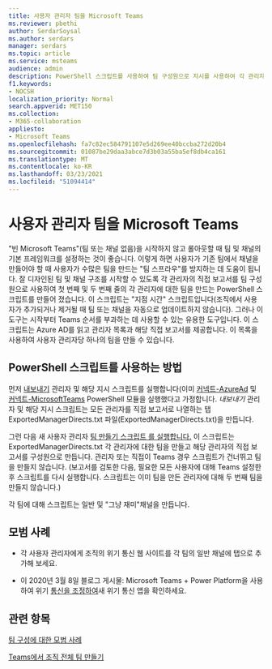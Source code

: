 ```yaml
---
title: 사용자 관리자 팀을 Microsoft Teams
ms.reviewer: pbethi
author: SerdarSoysal
ms.author: serdars
manager: serdars
ms.topic: article
ms.service: msteams
audience: admin
description: PowerShell 스크립트를 사용하여 팀 구성원으로 지시를 사용하여 각 관리자에 대한 팀을 만드는 방법에 대해 자세히 알아보습니다.
f1.keywords:
- NOCSH
localization_priority: Normal
search.appverid: MET150
ms.collection:
- M365-collaboration
appliesto:
- Microsoft Teams
ms.openlocfilehash: fa7c82ec584791107e5d269ee40bccba272d20b4
ms.sourcegitcommit: 01087be29daa3abce7d3b03a55ba5ef8db4ca161
ms.translationtype: MT
ms.contentlocale: ko-KR
ms.lasthandoff: 03/23/2021
ms.locfileid: "51094414"
---
```

# <a name="create-people-manager-teams-in-microsoft-teams"></a>사용자 관리자 팀을 Microsoft Teams


"빈 Microsoft Teams"(팀 또는 채널 없음)을 시작하지 않고 롤아웃할 때 팀 및 채널의 기본 프레임워크를 설정하는 것이 좋습니다. 이렇게 하면 사용자가 기존 팀에서 채널을 만들어야 할 때 사용자가 수많은 팀을 만드는 "팀 스프라우"를 방지하는 데 도움이 됩니다. 잘 디자인된 팀 및 채널 구조를 시작할 수 있도록 각 관리자의 직접 보고서를 팀 구성원으로 사용하여 첫 번째 및 두 번째 줄의 각 관리자에 대한 팀을 만드는 PowerShell 스크립트를 만들어 졌습니다. 이 스크립트는 "지점 시간" 스크립트입니다(조직에서 사용자가 추가되거나 제거될 때 팀 또는 채널을 자동으로 업데이트하지 않습니다). 그러나 이 도구는 시작부터 Teams 순서를 부과하는 데 사용할 수 있는 유용한 도구입니다. 이 스크립트는 Azure AD를 읽고 관리자 목록과 해당 직접 보고서를 제공합니다. 이 목록을 사용하여 사용자 관리자당 하나의 팀을 만들 수 있습니다. 

## <a name="how-to-use-the-powershell-script"></a>PowerShell 스크립트를 사용하는 방법 

먼저 [내보내기](scripts/powershell-script-create-teams-from-managers-export-managers.md) 관리자 및 해당 지시 스크립트를 실행합니다(이미 [커넥트-AzureAd](/powershell/module/azuread/connect-azuread?view=azureadps-2.0) 및 [커넥트-MicrosoftTeams](/powershell/module/teams/connect-microsoftteams?view=teams-ps) PowerShell 모듈을 실행했다고 가정합니다. *내보내기* 관리자 및 해당 지시 스크립트는 모든 관리자를 직접 보고서로 나열하는 탭 ExportedManagerDirects.txt 파일(ExportedManagerDirects.txt)을 만듭니다. 

그런 다음 새 사용자 관리자 [팀 만들기 스크립트 를 실행합니다.](scripts/powershell-script-create-teams-from-managers-new-teams.md) 이 스크립트는 ExportedManagerDirects.txt 각 관리자에 대한 팀을 만들고 해당 관리자의 직접 보고서를 구성원으로 만듭니다. 관리자 또는 직접이 Teams 경우 스크립트가 건너뛰고 팀을 만들지 않습니다. (보고서를 검토한 다음, 필요한 모든 사용자에 대해 Teams 설정한 후 스크립트를 다시 실행합니다. 스크립트는 이미 팀을 만든 관리자에 대해 두 번째 팀을 만들지 않습니다.)

각 팀에 대해 스크립트는 일반 및 "그냥 재미"채널을 만듭니다. 

## <a name="best-practices"></a>모범 사례

- 각 사용자 관리자에게 조직의 위기 통신 웹 사이트를 각 팀의 일반 채널에 탭으로 추가해 보세요. 

- 이 2020년 3월 8일 블로그 게시물: Microsoft Teams + Power Platform을 사용하여 위기 [통신을 조정하여](https://techcommunity.microsoft.com/t5/microsoft-teams-blog/coordinate-crisis-communications-using-microsoft-teams-power/ba-p/1216715)새 위기 통신 앱을 확인하세요.

## <a name="related-topics"></a>관련 항목

[팀 구성에 대한 모범 사례](best-practices-organizing.md)

[Teams에서 조직 전체 팀 만들기](create-an-org-wide-team.md)